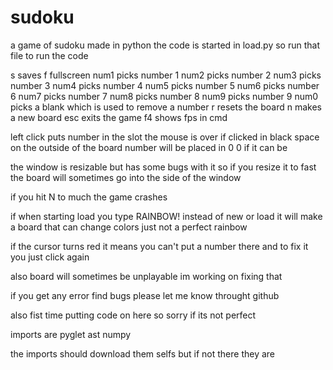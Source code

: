 # sudoku
a game of sudoku made in python 
the code is started in load.py so run that file to run the code

s saves
f fullscreen
num1 picks number 1
num2 picks number 2
num3 picks number 3
num4 picks number 4
num5 picks number 5
num6 picks number 6
num7 picks number 7
num8 picks number 8
num9 picks number 9 
num0 picks a blank which is used to remove a number
r resets the board
n makes a new board
esc exits the game
f4 shows fps in cmd

left click puts number in the slot the mouse is over if clicked in black space on the outside of the board number will be placed in 0 0 if it can be

the window is resizable but has some bugs with it so if you resize it to fast the board will sometimes go into the side of the window

if you hit N to much the game crashes

if when starting load you type RAINBOW! instead of new or load it will make a board that can change colors just not a perfect rainbow

if the cursor turns red it means you can't put a number there and to fix it you just click again

also board will sometimes be unplayable im working on fixing that 

if you get any error find bugs please let me know throught github

also fist time putting code on here so sorry if its not perfect

imports are 
pyglet
ast
numpy

the imports should download them selfs but if not there they are
